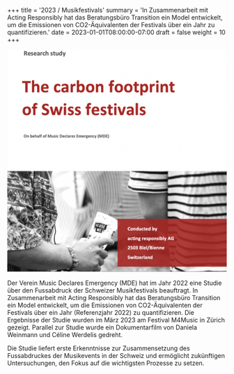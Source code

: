 +++
title = '2023 / Musikfestivals'
summary = 'In Zusammenarbeit mit Acting Responsibly hat das Beratungsbüro Transition ein Model entwickelt, um die Emissionen von CO2-Äquivalenten der Festivals über ein Jahr zu quantifizieren.'
date = 2023-01-01T08:00:00-07:00
draft = false
weight = 10
+++

![Swiss Festivals Projects](swiss-festivals-project.jpg)

Der Verein Music Declares Emergency (MDE) hat im Jahr 2022 eine Studie über den Fussabdruck der Schweizer Musikfestivals beauftragt. In Zusammenarbeit mit Acting Responsibly hat das Beratungsbüro Transition ein Model entwickelt, um die Emissionen von CO2-Äquivalenten der Festivals über ein Jahr (Referenzjahr 2022) zu quantifizieren. Die Ergebnisse der Studie wurden im März 2023 am Festival M4Music in Zürich gezeigt. Parallel zur Studie wurde ein Dokumentarfilm von Daniela Weinmann und Céline Werdelis gedreht.  

Die Studie liefert erste Erkenntnisse zur Zusammensetzung des Fussabdruckes der Musikevents in der Schweiz und ermöglicht zukünftigen Untersuchungen, den Fokus auf die wichtigsten Prozesse zu setzen.
